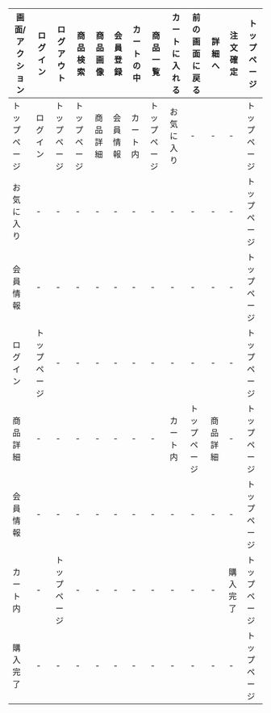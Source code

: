 |画面/アクション|ログイン|ログアウト|商品検索|商品画像|会員登録|カートの中|商品一覧|カートに入れる|前の画面に戻る|詳細へ|注文確定|トップページ|
|-------------|---------------|-------------|------------|-----------|------------|--------------|------------|---------------|-------------|----------|------------|--------------|
|トップページ   |ログイン     |トップページ     |トップページ    |商品詳細|会員情報|カート内|トップページ     |お気に入り    |-     | -   |-            |トップページ|
|お気に入り       |-            |-               |-               |-       |-       |-      |-              |-       |-      |-      |-       |トップページ|
|会員情報       |-            |-               |-               |-       |-       |-      |-              |-      |-      |-      |-        |トップページ|
|ログイン       |トップページ  |-               |-               |-       |-       |-      |-              |-      |-      |-      |-        |トップページ|
|商品詳細       |-            |-               |-               |-       |-       |-      |-              |カート内|トップページ|商品詳細|-   |トップページ|
|会員情報       |-            |-               |-               |-       |-       |-      |-              |-       |-      |-      |-       |トップページ|
|カート内       |-            |トップページ     |-               |-       |-       |-      |-              |-       |-      |-      |購入完了|トップページ|
|購入完了       |-            |-               |-               |-       |-       |-      |-              |-       |-      |-      |-       |トップページ|

